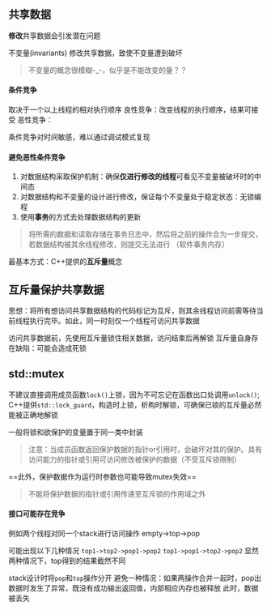 共享数据
---
**修改**共享数据会引发潜在问题

不变量(invariants)
修改共享数据，致使不变量遭到破坏
> 不变量的概念很模糊-_-，似乎是不能改变的量？？

#### 条件竞争
取决于一个以上线程的相对执行顺序
良性竞争：改变线程的执行顺序，结果可接受
恶性竞争：

条件竞争对时间敏感，难以通过调试模式复现


#### 避免恶性条件竞争
1. 对数据结构采取保护机制：确保**仅进行修改的线程**可看见不变量被破坏时的中间态
2. 对数据结构和不变量的设计进行修改，保证每个不变量处于稳定状态：无锁编程
3. 使用**事务**的方式去处理数据结构的更新
> 将所需的数据和读取存储在事务日志中，然后将之前的操作合为一步提交，若数据结构被其余线程修改，则提交无法进行
（软件事务内存）

最基本方式：C++提供的**互斥量**概念


互斥量保护共享数据
---
思想：将所有想访问共享数据结构的代码标记为互斥，则其余线程访问前需等待当前线程执行完毕。如此，同一时刻仅一个线程可访问共享数据

访问共享数据前，先使用互斥量锁住相关数据，访问结束后再解锁
互斥量自身存在缺陷：可能会造成死锁

std::mutex
---
不建议直接调用成员函数`lock()`上锁，因为不可忘记在函数出口处调用`unlock()`;
C++提供`std::lock_guard`，构造时上锁，析构时解锁，可确保已锁的互斥量必然能被正确地解锁

一般将锁和欲保护的变量置于同一类中封装
> 注意：当成员函数返回保护数据的指针or引用时，会破坏对其的保护。具有访问能力的指针或引用可访问修改被保护的数据（不受互斥锁限制）

==此外，保护数据作为运行时参数也可能导致mutex失效==

> 不能将保护数据的指针或引用传递至互斥锁的作用域之外


#### 接口可能存在竞争
例如两个线程对同一个stack进行访问操作
empty->top->pop

可能出现以下几种情况
`top1->top2->pop1->pop2`
`top1->pop1->top2->pop2`
显然两种情况下，top得到的结果截然不同

stack设计时将`pop`和`top`操作分开
避免一种情况：如果两操作合并一起时，pop出数据时发生了异常，既没有成功输出返回值，内部相应内存也被释放
此时，数据被丢失



